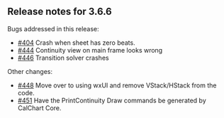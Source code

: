 ## Release notes for 3.6.6

Bugs addressed in this release:

* [#404](../../issues/404) Crash when sheet has zero beats.
* [#444](../../issues/444) Continuity view on main frame looks wrong
* [#446](../../issues/446) Transition solver crashes

Other changes:

* [#448](../../issues/448) Move over to using wxUI and remove VStack/HStack from the code.
* [#451](../../issues/451) Have the PrintContinuity Draw commands be generated by CalChart Core.

